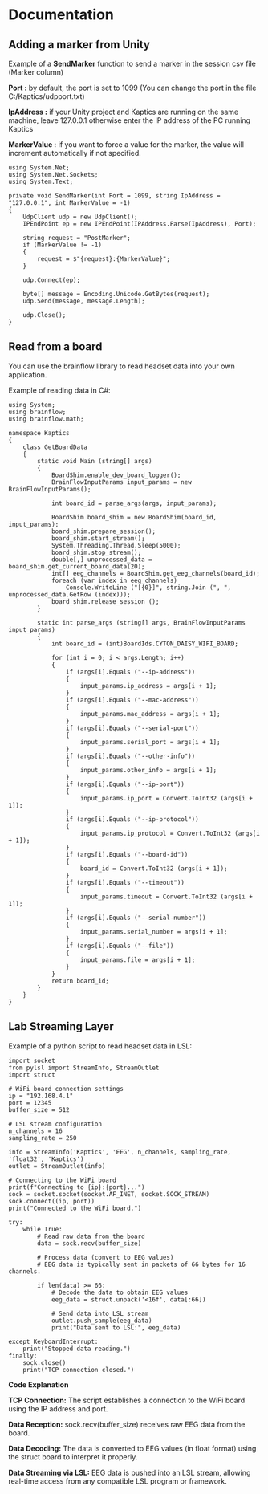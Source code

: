 # Documentation

## Adding a marker from Unity

Example of a **SendMarker** function to send a marker in the session csv file (Marker column)

**Port :** by default, the port is set to 1099 (You can change the port in the file C:/Kaptics/udpport.txt)

**IpAddress :** if your Unity project and Kaptics are running on the same machine, leave 127.0.0.1 otherwise enter the IP address of the PC running Kaptics

**MarkerValue :** if you want to force a value for the marker, the value will increment automatically if not specified.
```
using System.Net;
using System.Net.Sockets;
using System.Text;

private void SendMarker(int Port = 1099, string IpAddress = "127.0.0.1", int MarkerValue = -1)
{
    UdpClient udp = new UdpClient();
    IPEndPoint ep = new IPEndPoint(IPAddress.Parse(IpAddress), Port);

    string request = "PostMarker";
    if (MarkerValue != -1)
    {
        request = $"{request}:{MarkerValue}";
    }

    udp.Connect(ep);

    byte[] message = Encoding.Unicode.GetBytes(request);
    udp.Send(message, message.Length);

    udp.Close();
}
```

## Read from a board

You can use the brainflow library to read headset data into your own application.

Example of reading data in C#:
```
using System;
using brainflow;
using brainflow.math;

namespace Kaptics
{
    class GetBoardData
    {
        static void Main (string[] args)
        {
            BoardShim.enable_dev_board_logger();
            BrainFlowInputParams input_params = new BrainFlowInputParams();

            int board_id = parse_args(args, input_params);

            BoardShim board_shim = new BoardShim(board_id, input_params);
            board_shim.prepare_session();
            board_shim.start_stream();
            System.Threading.Thread.Sleep(5000);
            board_shim.stop_stream();
            double[,] unprocessed_data = board_shim.get_current_board_data(20);
            int[] eeg_channels = BoardShim.get_eeg_channels(board_id);
            foreach (var index in eeg_channels)
                Console.WriteLine ("[{0}]", string.Join (", ", unprocessed_data.GetRow (index)));
            board_shim.release_session ();
        }

        static int parse_args (string[] args, BrainFlowInputParams input_params)
        {
            int board_id = (int)BoardIds.CYTON_DAISY_WIFI_BOARD;

            for (int i = 0; i < args.Length; i++)
            {
                if (args[i].Equals ("--ip-address"))
                {
                    input_params.ip_address = args[i + 1];
                }
                if (args[i].Equals ("--mac-address"))
                {
                    input_params.mac_address = args[i + 1];
                }
                if (args[i].Equals ("--serial-port"))
                {
                    input_params.serial_port = args[i + 1];
                }
                if (args[i].Equals ("--other-info"))
                {
                    input_params.other_info = args[i + 1];
                }
                if (args[i].Equals ("--ip-port"))
                {
                    input_params.ip_port = Convert.ToInt32 (args[i + 1]);
                }
                if (args[i].Equals ("--ip-protocol"))
                {
                    input_params.ip_protocol = Convert.ToInt32 (args[i + 1]);
                }
                if (args[i].Equals ("--board-id"))
                {
                    board_id = Convert.ToInt32 (args[i + 1]);
                }
                if (args[i].Equals ("--timeout"))
                {
                    input_params.timeout = Convert.ToInt32 (args[i + 1]);
                }
                if (args[i].Equals ("--serial-number"))
                {
                    input_params.serial_number = args[i + 1];
                }
                if (args[i].Equals ("--file"))
                {
                    input_params.file = args[i + 1];
                }
            }
            return board_id;
        }
    }
}
```

## Lab Streaming Layer

Example of a python script to read headset data in LSL:
```
import socket
from pylsl import StreamInfo, StreamOutlet
import struct

# WiFi board connection settings
ip = "192.168.4.1" 
port = 12345
buffer_size = 512

# LSL stream configuration
n_channels = 16
sampling_rate = 250

info = StreamInfo('Kaptics', 'EEG', n_channels, sampling_rate, 'float32', 'Kaptics')
outlet = StreamOutlet(info)

# Connecting to the WiFi board
print(f"Connecting to {ip}:{port}...")
sock = socket.socket(socket.AF_INET, socket.SOCK_STREAM)
sock.connect((ip, port))
print("Connected to the WiFi board.")

try:
    while True:
        # Read raw data from the board
        data = sock.recv(buffer_size)
        
        # Process data (convert to EEG values)
        # EEG data is typically sent in packets of 66 bytes for 16 channels.
        
        if len(data) >= 66: 
            # Decode the data to obtain EEG values
            eeg_data = struct.unpack('<16f', data[:66])
            
            # Send data into LSL stream
            outlet.push_sample(eeg_data)
            print("Data sent to LSL:", eeg_data)
            
except KeyboardInterrupt:
    print("Stopped data reading.")
finally:
    sock.close()
    print("TCP connection closed.")
```

**Code Explanation**

**TCP Connection:** The script establishes a connection to the WiFi board using the IP address and port.

**Data Reception:** sock.recv(buffer_size) receives raw EEG data from the board.

**Data Decoding:** The data is converted to EEG values (in float format) using the struct board to interpret it properly.

**Data Streaming via LSL:** EEG data is pushed into an LSL stream, allowing real-time access from any compatible LSL program or framework.
